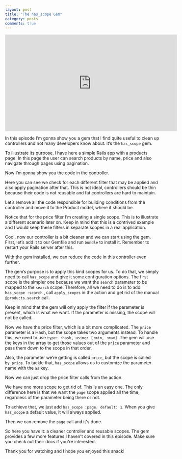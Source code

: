 ```yaml
---
layout: post
title: "The has_scope Gem"
category: posts
comments: true
---
```


<iframe width="560" height="315" src="https://www.youtube.com/embed/ovItZv_1doI" title="YouTube video player" frameborder="0" allow="accelerometer; autoplay; clipboard-write; encrypted-media; gyroscope; picture-in-picture" allowfullscreen></iframe>

In this episode I’m gonna show you a gem that I find quite useful to clean up
controllers and not many developers know about. It’s the `has_scope` gem.

To illustrate its purpose, I have here a simple Rails app with a products page.
In this page the user can search products by name, price and also navigate through
pages using pagination.

Now I’m gonna show you the code in the controller.

Here you can see we check for each different filter that may be applied and also
apply pagination after that. This is not ideal, controllers should be thin because
their code is not reusable and fat controllers are hard to maintain.

Let’s remove all the code responsible for building conditions from the controller
and move it to the Product model, where it should be.

Notice that for the price filter I’m creating a single scope. This is to
illustrate a different  scenario later on. Keep in mind that this is a
contrived example and I would keep these filters in separate scopes in a real application.

Cool, now our controller is a bit cleaner and we can start using the gem. First,
let’s add it to our Gemfile and run `bundle` to install it. Remember to
restart your Rails server after this.

With the gem installed, we can reduce the code in this controller even further.

The gem’s purpose is to apply this kind scopes for us. To do that, we simply need to
call `has_scope` and give it some configuration options. The first scope is the
simpler one because we want the `search` parameter to be mapped to the `search`
scope. Therefore, all we need to do is to add `has_scope :search` , call
`apply_scopes` in the action and get rid of the manual `@products.search` call.

Keep in mind that the gem will only apply the filter if the parameter is present,
which is what we want. If the parameter is missing, the scope will not be called.

Now we have the price filter, which is a bit more complicated.
The `price` parameter is a Hash, but the scope takes two arguments instead.
To handle this, we need to use `type: :hash, using: [:min, :max]`. The gem will
use the keys in the array to get those values out of the `price` parameter and
pass them down to the scope in that order.

Also, the parameter we’re getting is called `price`, but the scope is called `by_price`.
To tackle that, `has_scope` allows us to customize the parameter name with the
`as` key.

Now we can just drop the price filter calls from the action.

We have one more scope to get rid of. This is an easy one. The only difference
here is that we want the `page` scope applied all the time, regardless of
the parameter being there or not.

To achieve that, we just add `has_scope :page, default: 1`. When you give
`has_scope` a default value, it will always applied.

Then we can remove the `page` call and it's done.

So here you have it: a cleaner controller and reusable scopes. The gem
provides a few more features I haven't covered in this episode. Make sure
you check out their docs if you're interested.

Thank you for watching and I hope you enjoyed this snack!

